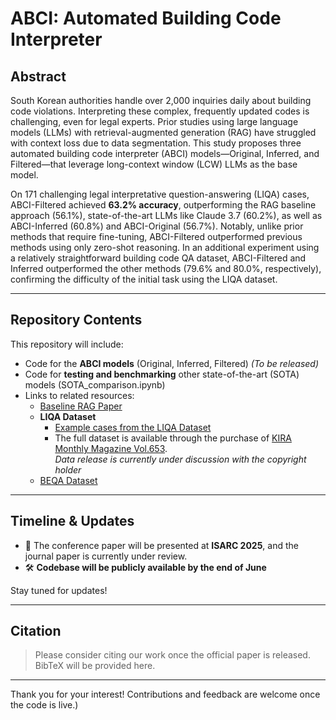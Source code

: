 # ABCI: Automated Building Code Interpreter

## Abstract

South Korean authorities handle over 2,000 inquiries daily about building code violations. Interpreting these complex, frequently updated codes is challenging, even for legal experts. Prior studies using large language models (LLMs) with retrieval-augmented generation (RAG) have struggled with context loss due to data segmentation. This study proposes three automated building code interpreter (ABCI) models—Original, Inferred, and Filtered—that leverage long-context window (LCW) LLMs as the base model.

On 171 challenging legal interpretative question-answering (LIQA) cases, ABCI-Filtered achieved **63.2% accuracy**, outperforming the RAG baseline approach (56.1%), state-of-the-art LLMs like Claude 3.7 (60.2%), as well as ABCI-Inferred (60.8%) and ABCI-Original (56.7%). Notably, unlike prior methods that require fine-tuning, ABCI-Filtered outperformed previous methods using only zero-shot reasoning. In an additional experiment using a relatively straightforward building code QA dataset, ABCI-Filtered and Inferred outperformed the other methods (79.6% and 80.0%, respectively), confirming the difficulty of the initial task using the LIQA dataset.

---

## Repository Contents

This repository will include:

- Code for the **ABCI models** (Original, Inferred, Filtered) *(To be released)*
- Code for **testing and benchmarking** other state-of-the-art (SOTA) models (SOTA_comparison.ipynb)
- Links to related resources:
  - [Baseline RAG Paper](https://www.auri.re.kr/publication/view.es?mid=a20504000000&publication_type=eng_research&publication_id=2044)
  - **LIQA Dataset**
    - [Example cases from the LIQA Dataset](http://www.siranews.co.kr/news/articleView.html?idxno=1498)
    - The full dataset is available through the purchase of [KIRA Monthly Magazine Vol.653](https://kiramonthly.com/1737).  
    *Data release is currently under discussion with the copyright holder*
  - [BEQA Dataset](https://archi.inup.co.kr/cbt/new_pattern_list.jsp?s_item_id=4&type=1)

---

## Timeline & Updates

- 📄 The conference paper will be presented at **ISARC 2025**, and the journal paper is currently under review.
- 🛠️ **Codebase will be publicly available by the end of June**

Stay tuned for updates!

---

## Citation

> Please consider citing our work once the official paper is released. BibTeX will be provided here.

---

Thank you for your interest! Contributions and feedback are welcome once the code is live.)
